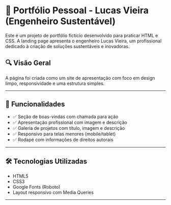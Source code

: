 # 🌱 Portfólio Pessoal - Lucas Vieira (Engenheiro Sustentável)

Este é um projeto de portfólio fictício desenvolvido para praticar HTML e CSS. A landing page apresenta o engenheiro Lucas Vieira, um profissional dedicado à criação de soluções sustentáveis e inovadoras.

## 🔍 Visão Geral

A página foi criada como um site de apresentação com foco em design limpo, responsividade e uma estrutura simples. 

---

## 🎯 Funcionalidades

- ✅ Seção de boas-vindas com chamada para ação
- ✅ Apresentação profissional com imagem e descrição
- ✅ Galeria de projetos com título, imagem e descrição
- ✅ Responsivo para telas menores (mobile/tablet)
- ✅ Rodapé com informações de direitos autorais

---

## 🛠️ Tecnologias Utilizadas

- HTML5
- CSS3
- Google Fonts (Roboto)
- Layout responsivo com Media Queries

---
